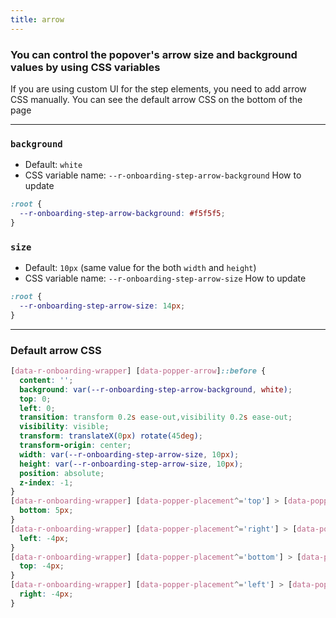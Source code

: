 ```yaml
---
title: arrow
---
```

### You can control the popover's arrow size and background values by using CSS variables

<alert type="info">
If you are using custom UI for the step elements, you need to add arrow CSS manually.
You can see the default arrow CSS on the bottom of the page
</alert>

---
### `background`
- Default: `white`
- CSS variable name: `--r-onboarding-step-arrow-background`
How to update
```css
:root {
  --r-onboarding-step-arrow-background: #f5f5f5;
}
```

### `size`
- Default: `10px` (same value for the both `width` and `height`)
- CSS variable name: `--r-onboarding-step-arrow-size`
How to update
```css
:root {
  --r-onboarding-step-arrow-size: 14px;
}
```

---

### Default arrow CSS

```css
[data-r-onboarding-wrapper] [data-popper-arrow]::before {
  content: '';
  background: var(--r-onboarding-step-arrow-background, white);
  top: 0;
  left: 0;
  transition: transform 0.2s ease-out,visibility 0.2s ease-out;
  visibility: visible;
  transform: translateX(0px) rotate(45deg);
  transform-origin: center;
  width: var(--r-onboarding-step-arrow-size, 10px);
  height: var(--r-onboarding-step-arrow-size, 10px);
  position: absolute;
  z-index: -1;
}
[data-r-onboarding-wrapper] [data-popper-placement^='top'] > [data-popper-arrow] {
  bottom: 5px;
}
[data-r-onboarding-wrapper] [data-popper-placement^='right'] > [data-popper-arrow] {
  left: -4px;
}
[data-r-onboarding-wrapper] [data-popper-placement^='bottom'] > [data-popper-arrow] {
  top: -4px;
}
[data-r-onboarding-wrapper] [data-popper-placement^='left'] > [data-popper-arrow] {
  right: -4px;
}
```
